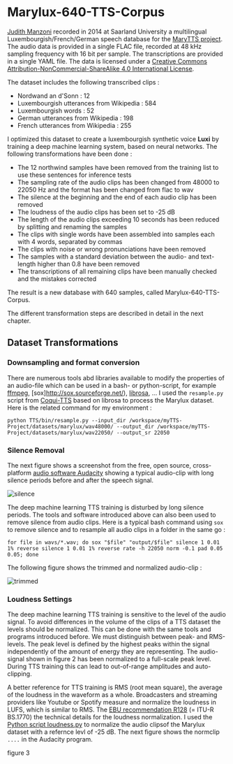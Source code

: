 # Marylux-640-TTS-Corpus

[Judith Manzoni](https://www.uni-trier.de/universitaet/fachbereiche-faecher/fachbereich-ii/faecher/phonetik/personal/dr-judith-manzoni) recorded in 2014 at Saarland University a multilingual Luxembourgish/French/German speech database for the [MaryTTS project](https://github.com/marytts). The audio data is provided in a single FLAC file, recorded at 48 kHz sampling frequency with 16 bit per sample. The transcriptions are provided in a single YAML file. The data is licensed under a [Creative Commons Attribution-NonCommercial-ShareAlike 4.0 International License](https://creativecommons.org/licenses/by-nc-sa/4.0/).

The dataset includes the following transcribed clips :
* Nordwand an d'Sonn : 12
* Luxembourgish utterances from Wikipedia : 584
* Luxembourgish words : 52
* German utterances from Wikipedia : 198
* French utterances from Wikipedia : 255

I optimized this dataset to create a luxembourgish synthetic voice **Luxi** by  training a deep machine learning system, based on neural networks. The following transformations have been done :
* The 12 northwind samples have been removed from the training list to use these sentences for inference tests
* The sampling rate of the audio clips has been changed from 48000 to 22050 Hz and the format has been changed from flac to wav
* The silence at the beginning and the end of each audio clip has been removed 
* The loudness of the audio clips has been set to -25 dB
* The length of the audio clips exceeding 10 seconds has been reduced by splitting and renaming the samples 
* The clips with single words have been assembled into samples each with 4 words, separated by commas
* The clips with noise or wrong pronunciations have been removed
* The samples with a standard deviation between the audio- and text-length higher than 0.8 have been removed
* The transcriptions of all remaining clips have been manually checked and the mistakes corrected

 The result is a new database with 640 samples, called Marylux-640-TTS-Corpus.
 
 The different transformation steps are described in detail in the next chapter.
 
 ## Dataset Transformations
 
 ### Downsampling and format conversion
 There are numerous tools abd libraries available to modify the properties of an audio-file which can be used in a bash- or python-script, for example [ffmpeg](https://ffmpeg.org), [sox]http://sox.sourceforge.net/), [librosa](https://librosa.org), ... I used the `resample.py` script from [Coqui-TTS](https://github.com/mbarnig/TTS) based on librosa to process the Marylux dataset. Here is the related command for my environment :
   
``` 
python TTS/bin/resample.py --input_dir /workspace/myTTS-Project/datasets/marylux/wav48000/ --output_dir /workspace/myTTS-Project/datasets/marylux/wav22050/ --output_sr 22050
```   

### Silence Removal
The next figure shows a screenshot from the free, open source, cross-platform [audio software Audacity](https://www.audacityteam.org) showing a typical audio-clip with long silence periods before and after the speech signal.

![silence](https://github.com/mbarnig/Marylux-640-TTS-Corpus/blob/main/pictures/wav-original.png) 

The deep machine learning TTS training is disturbed by long silence periods. The tools and software introduced above can also been used to remove silence from audio clips. Here is a typical bash command using `sox` to remove silence and to resample all audio clips in a folder in the same go :    

```
for file in wavs/*.wav; do sox "$file" "output/$file" silence 1 0.01 1% reverse silence 1 0.01 1% reverse rate -h 22050 norm -0.1 pad 0.05 0.05; done
```   
The following figure shows the trimmed and normalized audio-clip : 

![trimmed](https://github.com/mbarnig/Marylux-640-TTS-Corpus/blob/main/pictures/wav-modified.png) 

### Loudness Settings
The deep machine learning TTS training is sensitive to the level of the audio signal. To avoid differences in the volume of the clips of a TTS dataset the levels should be normalized. This can be done with the same tools and programs introduced before. We must distinguish between peak- and RMS-levels. The peak level is defined by the highest peaks within the signal independently of the amount of energy they are representing. The audio-signal shown in figure 2 has been normalized to a full-scale peak level. During TTS training this can lead to out-of-range amplitudes and auto-clipping. 

A better reference for TTS training is RMS (root mean square), the average of the loudness in the waveform as a whole. Broadcasters and streaming providers like Youtube or Spotify measure and normalize the loudness in LUFS, which is similar to RMS. The [EBU recommendation R128](https://tech.ebu.ch/docs/r/r128-2014.pdf) (= ITU-R BS.1770) the technical details for the loudness normalization. I used the [Python script loudness.py](https://github.com/csteinmetz1/loudness.py) to normalize the audio clipsof the Marylux dataset with a refernce levl of -25 dB. The next figure shows the normclip `....` in the Audacity program.

figure 3

 
